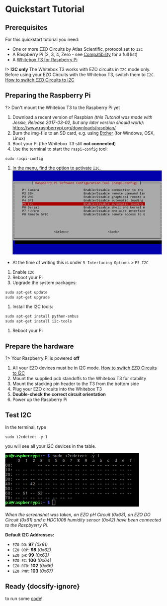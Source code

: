 # <i class="fas fa-angle-double-right"></i> Quickstart Tutorial

## Prerequisites
For this quickstart tutorial you need:
* One or more EZO Circuits by Atlas Scientific, protocol set to `I2C`
* A Raspberry Pi (2, 3, 4, Zero - see [Compatibility](compatibility.md) for a full list)
* A [Whitebox T3 for Raspberry Pi](https://www.whiteboxes.ch/shop/whitebox-t3-for-raspberry-pi/)

!> **I2C only** The Whitebox T3 works with EZO circuits in `I2C` mode only. Before using your EZO Circuits with the Whitebox T3, switch them to `I2C`. [How to switch EZO Circuits to I2C](protocols.md)

## Preparing the Raspberry Pi

?> Don't mount the Whitebox T3 to the Raspberry Pi yet

1. Download a recent version of Raspbian _(this Tutorial was made with Jessie, Release 2017-03-02, but any later version should work)_:
https://www.raspberrypi.org/downloads/raspbian/
1. Burn the img-file to an SD card, e.g. using [Etcher](https://etcher.io/) (for Windows, OSX, Linux)
1. Boot your Pi (the Whitebox T3 still **not connected**)
1. Use the terminal to start the `raspi-config` tool:
```
sudo raspi-config
```
1. In the menu, find the option to activate `I2C`.
 ![raspi-config](_media/raspi-config2.png)
 * At the time of writing this is under `5 Interfacing Options` > `P5 I2C`
1. Enable `I2C`
1. Reboot your Pi
1. Upgrade the system packages:
```
sudo apt-get update
sudo apt-get upgrade
```
1. Install the I2C tools:
```
sudo apt-get install python-smbus
sudo apt-get install i2c-tools
```
1. Reboot your Pi

## Prepare the hardware
?> Your Raspberry Pi is powered **off**

1. All your EZO devices must be in I2C mode. [How to switch EZO Circuits to I2C](protocols.md)
1. Mount the supplied pcb standoffs to the Whitebox T3 for stability
1. Mount the stacking pin header to the T3 from the bottom side
1. Plug your EZO circuits into the Whitebox T3
1. **<i class="fas fa-exclamation-triangle"></i> Double-check the correct circuit orientation**
1. Power up the Raspberry Pi

## Test I2C

In the terminal, type
```
sudo i2cdetect -y 1
```
you will see all your I2C devices in the table.

![raspi-config](_media/i2cdetect.png)

_When the screenshot was taken, an EZO pH Circuit (0x63), an EZO DO Circuit (0x61) and a HDC1008 humidity sensor (0x42) have been connected to the Raspbyerry Pi._

**Default I2C Addresses:**
* `EZO DO`: **97** _(0x61)_
* `EZO ORP`: **98** _(0x62)_
* `EZO pH`: **99** _(0x63)_
* `EZO EC`: **100** _(0x64)_
* `EZO RTD`: **102** _(0x66)_
* `EZO PMP`: **103** _(0x67)_

## Ready {docsify-ignore}
to run some [code](code.md)!
